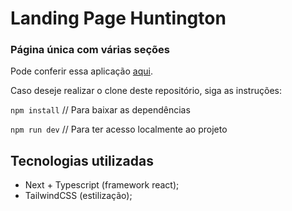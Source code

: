 # Landing Page Huntington
### Página única com várias seções

Pode conferir essa aplicação [aqui](https://wicomm-huntington-lp.vercel.app/).


Caso deseje realizar o clone deste repositório, siga as instruções:

`npm install` // Para baixar as dependências

`npm run dev` // Para ter acesso localmente ao projeto

## Tecnologias utilizadas

- Next + Typescript (framework react);
- TailwindCSS (estilização);
